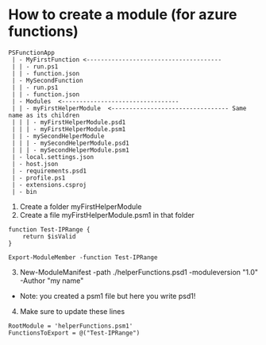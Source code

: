 # How to create a module (for azure functions)
```
PSFunctionApp
 | - MyFirstFunction <--------------------------------------
 | | - run.ps1
 | | - function.json
 | - MySecondFunction
 | | - run.ps1
 | | - function.json
 | - Modules  <---------------------------------
 | | - myFirstHelperModule  <--------------------------------- Same name as its children
 | | | - myFirstHelperModule.psd1
 | | | - myFirstHelperModule.psm1
 | | - mySecondHelperModule
 | | | - mySecondHelperModule.psd1
 | | | - mySecondHelperModule.psm1
 | - local.settings.json
 | - host.json
 | - requirements.psd1
 | - profile.ps1
 | - extensions.csproj
 | - bin
```
1. Create a folder myFirstHelperModule
2. Create a file myFirstHelperModule.psm1 in that folder
```
function Test-IPRange {
    return $isValid
}
    
Export-ModuleMember -function Test-IPRange    
```

3. New-ModuleManifest -path ./helperFunctions.psd1 -moduleversion "1.0" -Author "my name"
 - Note: you created a psm1 file but here you write psd1!

4. Make sure to update these lines
```
RootModule = 'helperFunctions.psm1'
FunctionsToExport = @("Test-IPRange")
```
